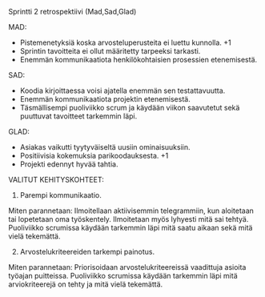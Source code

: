 Sprintti 2 retrospektiivi (Mad,Sad,Glad) 

MAD:
- Pistemenetyksiä koska arvosteluperusteita ei luettu kunnolla. +1
- Sprintin tavoitteita ei ollut määritetty tarpeeksi tarkasti.
- Enemmän kommunikaatiota henkilökohtaisien prosessien etenemisestä.

SAD:
- Koodia kirjoittaessa voisi ajatella enemmän sen testattavuutta.
- Enemmän kommunikaatiota projektin etenemisestä.
- Täsmällisempi puoliviikko scrum ja käydään viikon saavutetut sekä puuttuvat tavoitteet tarkemmin läpi.

GLAD:
- Asiakas vaikutti tyytyväiseltä uusiin ominaisuuksiin.
- Positiivisia kokemuksia parikoodauksesta. +1
- Projekti edennyt hyvää tahtia.

VALITUT KEHITYSKOHTEET:

1. Parempi kommunikaatio.

Miten parannetaan: Ilmoitellaan aktiivisemmin telegrammiin, kun aloitetaan tai lopetetaan oma työskentely. Ilmoitetaan myös lyhyesti mitä sai tehtyä. Puoliviikko scrumissa käydään tarkemmin läpi mitä saatu aikaan sekä mitä vielä tekemättä.

2. Arvostelukriteereiden tarkempi painotus.

Miten parannetaan: Priorisoidaan arvostelukriteereissä vaadittuja asioita työajan puitteissa. Puoliviikko scrumissa käydään tarkemmin läpi mitä arviokriteerejä on tehty ja mitä vielä tekemättä.